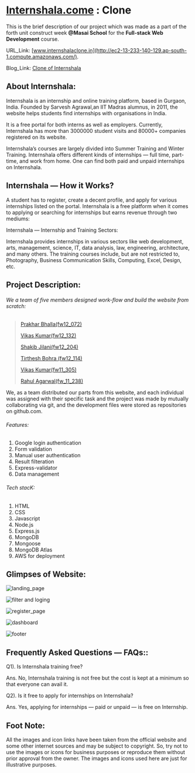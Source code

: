 # [Internshala.come](https://internshala.com/) : Clone

This is the brief description of our project which was made as a part of the forth unit 
construct week **@Masai School** for the **Full-stack Web Development** course.

URL_Link: [www.internshalaclone.in](http://ec2-13-233-140-129.ap-south-1.compute.amazonaws.com/).

Blog_Link: [Clone of Internshala](https://medium.com/@agarwalr327/internshala-clone-87da8af02843)

## About Internshala:

Internshala is an internship and online training platform, based in Gurgaon,
India. Founded by Sarvesh Agrawal,an IIT Madras alumnus, in 2011, the website 
helps students find internships with organisations in India.

It is a free portal for both interns as well as employers. Currently, Internshala 
has more than 3000000 student visits and 80000+ companies registered on its website.

Internshala’s courses are largely divided into Summer Training and Winter Training. 
Internshala offers different kinds of internships — full time, part-time, and work from home.
One can find both paid and unpaid internships on Internshala.

## Internshala — How it Works?

A student has to register, create a decent profile, and apply for various internships listed on the portal. 
Internshala is a free platform when it comes to applying or searching for internships but earns revenue through two mediums:

Internshala — Internship and Training Sectors:

Internshala provides internships in various sectors like web development, arts, management, 
science, IT, data analysis, law, engineering, architecture, and many others. 
The training courses include, but are not restricted to, Photography, Business Communication Skills, Computing, Excel, Design, etc.

## Project Description:

###### We a team of five members designed work-flow and build the website from scratch: 

> [Prakhar Bhalla(fw12_072)](https://www.linkedin.com/in/prakhar-bhalla-a4a476155)
> 
> [Vikas Kumar(fw12_132)](https://www.linkedin.com/in/vikas-kumar39/)
> 
> [Shakib Jilani(fw12_204)](https://www.linkedin.com/in/shakib-jilani/)
> 
> [Tirthesh Bohra (fw12_114)](https://www.linkedin.com/in/tirtheshbohra/)
> 
> [Vikas Kumar(fw11_305)](https://www.linkedin.com/in/vikas-820001201/)
> 
> [Rahul Agarwal(fw_11_238)](https://www.linkedin.com/in/rahul-agarwal-17a24812b/)

We, as a team distributed our parts from this website, and each individual was assigned with their specific
task and the project was made by mutually collaborating via git, and the development files were stored as repositories on github.com.

###### Features:

1. Google login authentication
2. Form validation
3. Manual user authentication
4. Result filteration
5. Express-validator
5. Data management

###### Tech stacK:

1. HTML
2. CSS 
3. Javascript
4. Node.js
5. Express.js
4. MongoDB
5. Mongoose
6. MongoDB Atlas
7. AWS for deployment

## Glimpses of Website:

![landing_page](https://user-images.githubusercontent.com/91534659/147224823-7e6d3ca7-85f0-4de3-acf2-12c1d687a2ea.png)


![filter and loging](https://user-images.githubusercontent.com/91534659/147224895-ae9a16c4-40bf-4a7b-8c62-067b07c71e2a.png)

![register_page](https://user-images.githubusercontent.com/91534659/147224966-9c43850f-4a82-4469-b3c3-193d491ee7fa.png)

![dashboard](https://user-images.githubusercontent.com/91534659/147225066-7993edf9-196e-402e-8411-1331aa2d0cf3.png)

![footer](https://user-images.githubusercontent.com/91534659/147225104-73d640d8-bdc7-4842-a491-c51a88bd2def.png)


## Frequently Asked Questions — FAQs::

Q1). Is Internshala training free?

Ans. No, Internshala training is not free but the cost is kept at a minimum so that everyone can avail it.

Q2). Is it free to apply for internships on Internshala?

Ans. Yes, applying for internships — paid or unpaid — is free on Internship.


## Foot Note: 
All the images and icon links have been taken from the official website and some other 
internet sources and may be subject to copyright. So, try not to use the images or icons
for business purposes or reproduce them without prior approval from the owner. 
The images and icons used here are just for illustrative purposes.
